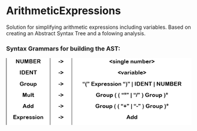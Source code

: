 # ArithmeticExpressions
Solution for simplifying arithmetic expressions including variables.
Based on creating an Abstract Syntax Tree and a folowing analysis.
### Syntax Grammars for building the AST:

![Syntax Grammars](GrammarsPicForPreview.png)
